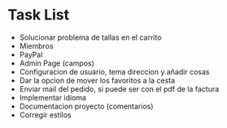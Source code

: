 
# Task List

- Solucionar problema de tallas en el carrito
- Miembros
- PayPal
- Admin Page (campos)
- Configuracion de usuario, tema direccion y añadir cosas
- Dar la opcion de mover los favoritos a la cesta
- Enviar mail del pedido, si puede ser con el pdf de la factura
- Implementar idioma
- Documentacion proyecto (comentarios)
- Corregir estilos